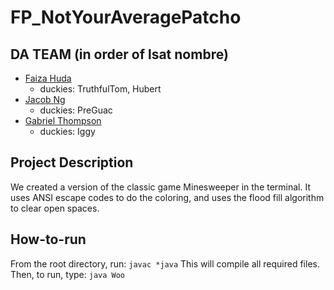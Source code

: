 # FP_NotYourAveragePatcho

## DA TEAM (in order of lsat nombre)
 - [Faiza Huda](https://www.github.com/FeiFiFoFaiza)
     - duckies: TruthfulTom, Hubert
 - [Jacob Ng](https://www.github.com/jng20)
     - duckies: PreGuac
 - [Gabriel Thompson](https://www.github.com/gthompson30)
     - duckies: Iggy

## Project Description
We created a version of the classic game Minesweeper in the terminal. It uses ANSI escape codes to do the coloring, and uses the flood fill algorithm to clear open spaces.

## How-to-run
From the root directory, run:
`javac *java`
This will compile all required files. Then, to run, type:
`java Woo`
